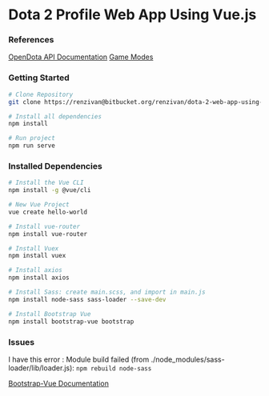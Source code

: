 # Dota 2 Profile Web App Using Vue.js

### References
[OpenDota API Documentation](https://docs.opendota.com)
[Game Modes](https://github.com/odota/dotaconstants/blob/master/json/game_mode.json)

### Getting Started
```bash
# Clone Repository
git clone https://renzivan@bitbucket.org/renzivan/dota-2-web-app-using-vue.js.git

# Install all dependencies
npm install

# Run project
npm run serve
```

### Installed Dependencies
```bash
# Install the Vue CLI
npm install -g @vue/cli

# New Vue Project
vue create hello-world

# Install vue-router
npm install vue-router

# Install Vuex
npm install vuex

# Install axios
npm install axios

# Install Sass: create main.scss, and import in main.js
npm install node-sass sass-loader --save-dev

# Install Bootstrap Vue
npm install bootstrap-vue bootstrap

```

### Issues
I have this error : Module build failed (from ./node_modules/sass-loader/lib/loader.js):
```npm rebuild node-sass```

[Bootstrap-Vue Documentation](https://bootstrap-vue.js.org/docs)

